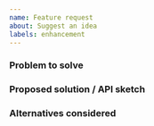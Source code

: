 ```yaml
---
name: Feature request
about: Suggest an idea
labels: enhancement
---
```


### Problem to solve

### Proposed solution / API sketch

### Alternatives considered
